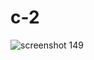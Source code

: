 # c-2
![screenshot 149](https://user-images.githubusercontent.com/43078680/52513725-4018bb80-2bd2-11e9-9f74-92dcdad228a8.png)
